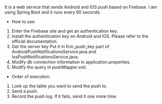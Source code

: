 It is a web service that sends Android and IOS push based on Firebase.
I am using Spring Boot and it runs every 60 seconds.

- How to use.
1. Enter the Firebase site and get an authentication key.
2. Install the authentication key on Android and IOS. Please refer to the official documentation.
3. Get the server key
Put it in fcm_push_key part of AndroidPushNotificationsService.java and IosPushNotificationsService.java.
4. Modify db connection information in application.properties.
5. Modify the query in pushMapper.xml.

- Order of execution.
1. Look up the table you want to send the push to.
2. Send a push.
3. Record the push log. If it fails, send it one more time.

